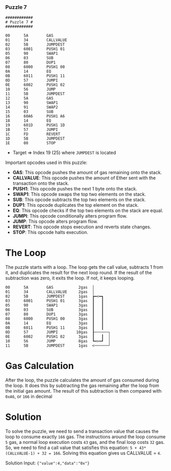### Puzzle 7

```assembly
############
# Puzzle 7 #
############

00      5A        GAS
01      34        CALLVALUE
02      5B        JUMPDEST
03      6001      PUSH1 01
05      90        SWAP1
06      03        SUB
07      80        DUP1
08      6000      PUSH1 00
0A      14        EQ
0B      6011      PUSH1 11
0D      57        JUMPI
0E      6002      PUSH1 02
10      56        JUMP
11      5B        JUMPDEST
12      5A        GAS
13      90        SWAP1
14      91        SWAP2
15      03        SUB
16      60A6      PUSH1 A6
18      14        EQ
19      601D      PUSH1 1D
1B      57        JUMPI
1C      FD        REVERT
1D      5B        JUMPDEST
1E      00        STOP
```

- Target => Index 19 (25) where `JUMPDEST` is located

Important opcodes used in this puzzle:

- **GAS**: This opcode pushes the amount of gas remaining onto the stack.
- **CALLVALUE**: This opcode pushes the amount of Ether sent with the transaction onto the stack.
- **PUSH1**: This opcode pushes the next 1 byte onto the stack.
- **SWAP1**: This opcode swaps the top two elements on the stack.
- **SUB**: This opcode subtracts the top two elements on the stack.
- **DUP1**: This opcode duplicates the top element on the stack.
- **EQ**: This opcode checks if the top two elements on the stack are equal.
- **JUMPI**: This opcode conditionally alters program flow.
- **JUMP**: This opcode alters program flow.
- **REVERT**: This opcode stops execution and reverts state changes.
- **STOP**: This opcode halts execution.

# The Loop

The puzzle starts with a loop. The loop gets the call value, subtracts 1 from it, and duplicates the result for the next loop round. If the result of the subtraction was zero, it exits the loop. If not, it keeps looping.

```assembly
00      5A        GAS           2gas  │
01      34        CALLVALUE     2gas  │
02      5B        JUMPDEST      1gas  ┢━<━┓
03      6001      PUSH1 01      3gas  ┃   ┃
05      90        SWAP1         3gas  ┃   ┃
06      03        SUB           3gas  ┃   ┃
07      80        DUP1          3gas  ┃   ┃
08      6000      PUSH1 00      3gas  ┃   ┃
0A      14        EQ            3gas  ┃   ┃
0B      6011      PUSH1 11      3gas  ┃   ┃
0D      57        JUMPI        10gas  ┠──────┐
0E      6002      PUSH1 02      3gas  ┃   ┃  │
10      56        JUMP          8gas  ┗━>━┛  │
11      5B        JUMPDEST      1gas  <──────┘
```

# Gas Calculation

After the loop, the puzzle calculates the amount of gas consumed during the loop. It does this by subtracting the gas remaining after the loop from the initial gas amount. The result of this subtraction is then compared with `0xA6`, or `166` in decimal

# Solution

To solve the puzzle, we need to send a transaction value that causes the loop to consume exactly `166` gas. The instructions around the loop consume `5` gas, a normal loop execution costs `43` gas, and the final loop costs `32` gas. So, we need to find a call value that satisfies this equation: `5 + 43*(CALLVALUE-1) + 32 = 166`. Solving this equation gives us CALLVALUE = `4`.

Solution Input:
`{"value":4,"data":"0x"}`
